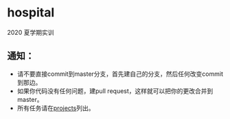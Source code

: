 # hospital
2020 夏学期实训

## 通知：
- 请不要直接commit到master分支，首先建自己的分支，然后任何改变commit到那边。
- 如果你代码没有任何问题，建pull request，这样就可以把你的更改合并到master。
- 所有任务请在[projects](https://github.com/darknessest/hospital/projects/1)列出。